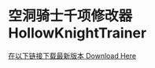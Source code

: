 # 空洞骑士千项修改器 HollowKnightTrainer
[在以下链接下载最新版本 Download Here](https://github.com/charlescao460/HollowKnightTrainer/raw/master/Release/HollowKnightTrainer.exe)
